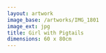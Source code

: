 ```yaml
---
layout: artwork
image_base: /artworks/IMG_1801
image_ext: jpg
title: Girl with Pigtails
dimensions: 60 x 80cm
---
```




